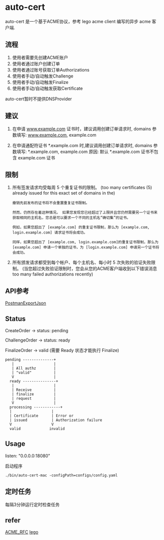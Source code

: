 # auto-cert

auto-cert 是一个基于ACME协议，参考 lego acme client 编写的异步 acme 客户端.

## 流程

   1. 使用者需要先创建ACME账户
   2. 使用者通过账户创建订单
   3. 使用者通过账号获取订单Authorizations
   4. 使用者手动/自动触发Challenge
   5. 使用者手动/自动触发Finalize
   6. 使用者手动/自动触发获取Certificate

auto-cert暂时不提供DNSProvider

## 建议

1. 在申请 www.example.com 证书时，建议调用创建订单请求时, domains 参数填写: www.example.com, example.com

2. 在申请通配符证书 *.example.com 时,建议调用创建订单请求时, domains 参数填写: *.example.com, example.com 
   原因: 默认 *.example.com 证书不包含 example.com 证书
    
## 限制

1. 所有签发请求均受每周 5 个重复证书的限制。 
   (too many certificates (5) already issued for this exact set of domains in the)

    ```
    撤销先前发布的证书将不会重置重复证书限制。 
   
   然而，仍然存在着这种情况。 如果您发现您已经超过了上限并且您仍然需要另一个证书来获取相同的主机名，您总是可以要求一个不同的主机名“确切集”的证书。 
   
   例如，如果您超出了 [example.com] 的重复证书限制，那么为 [example.com, login.example.com] 请求证书将会成功。 
   
   同样，如果您超出了 [example.com, login.example.com]的重复证书限制，那么为 [example.com] 申请一个单独的证书，为 [login.example.com] 申请另一个证书将会成功。
   ```

2. 所有颁发请求都受到每个帐户、每个主机名、每小时 5 次失败的验证失败限制。
   (当您超过失败验证限制时，您会从您的ACME客户端收到以下错误消息 too many failed authorizations recently)

## API参考

[PostmanExportJson](docs%2Fauto-cert.postman_collection.json)

## Status

CreateOrder -> status: pending

ChallengeOrder -> status: ready

FinalizeOrder -> valid (需要 Ready 状态才能执行 Finalize)


    pending --------------+
       |                  |
       | All authz        |
       | "valid"          |
       V                  |
      ready ---------------+
       |                  |
       | Receive          |
       | finalize         |
       | request          |
       V                  |
      processing ------------+
      |                  |
      | Certificate      | Error or
      | issued           | Authorization failure
      V                  V
      valid             invalid

## Usage

listen: "0.0.0.0:18080"

启动程序

```shell
./bin/auto-cert-mac -configPath=configs/config.yaml
```

## 定时任务

每隔3分钟运行定时检查任务

## refer

[ACME_RFC](https://datatracker.ietf.org/doc/html/rfc8555)
[lego](https://github.com/go-acme/lego)
